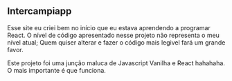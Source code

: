## Intercampiapp

Esse site eu criei bem no início que eu estava aprendendo a programar React.
O nível de código apresentado nesse projeto não representa o meu nível atual; Quem quiser alterar e fazer o código mais legivel fará um grande favor.

Este projeto foi uma junção maluca de Javascript Vanilha e React hahahaha. 
O mais importante é que funciona.